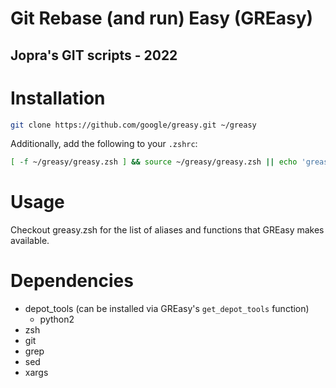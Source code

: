 # Git Rebase (and run) Easy (GREasy)
## Jopra's GIT scripts - 2022

# Installation

```bash
git clone https://github.com/google/greasy.git ~/greasy
```

Additionally, add the following to your `.zshrc`:
```bash
[ -f ~/greasy/greasy.zsh ] && source ~/greasy/greasy.zsh || echo 'greasy is missing'
```

# Usage

Checkout greasy.zsh for the list of aliases and functions that GREasy makes available.

# Dependencies

- depot_tools (can be installed via GREasy's `get_depot_tools` function)
  - python2
- zsh
- git
- grep
- sed
- xargs
